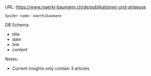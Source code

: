 URL: https://www.maerki-baumann.ch/de/publikationen-und-anlaesse

    Spider name: maerkibaumann

DB Schema:
- title
- date
- link
- content

Notes:
- Current insights only contain 3 articles